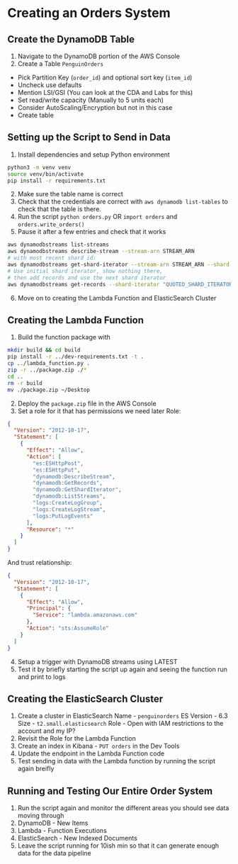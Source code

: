 # Creating an Orders System

## Create the DynamoDB Table

1. Navigate to the DynamoDB portion of the AWS Console
2. Create a Table `PenguinOrders`
- Pick Partition Key (`order_id`) and optional sort key (`item_id`)
- Uncheck use defaults
- Mention LSI/GSI (You can look at the CDA and Labs for this)
- Set read/write capacity (Manually to 5 units each)
- Consider AutoScaling/Encryption but not in this case
- Create table

## Setting up the Script to Send in Data
1. Install dependencies and setup Python environment
```bash
python3 -m venv venv
source venv/bin/activate
pip install -r requirements.txt
```
2. Make sure the table name is correct
3. Check that the credentials are correct with `aws dynamodb list-tables` to check that the table is there.
4. Run the script `python orders.py` OR `import orders` and `orders.write_orders()`
5. Pause it after a few entries and check that it works
```bash
aws dynamodbstreams list-streams
aws dynamodbstreams describe-stream --stream-arn STREAM_ARN
# with most recent shard id:
aws dynamodbstreams get-shard-iterator --stream-arn STREAM_ARN --shard-id SHARD_ID --shard-iterator-type LATEST
# Use initial shard iterator, show nothing there,
# then add records and use the next shard iterator
aws dynamodbstreams get-records --shard-iterator "QUOTED_SHARD_ITERATOR"
```
6. Move on to creating the Lambda Function and ElasticSearch Cluster

## Creating the Lambda Function
1. Build the function package with
```bash
mkdir build && cd build
pip install -r ../dev-requirements.txt -t .
cp ../lambda_function.py .
zip -r ../package.zip ./* 
cd ..
rm -r build
mv ./package.zip ~/Desktop
```
2. Deploy the `package.zip` file in the AWS Console
3. Set a role for it that has permissions we need later
Role: 
```json
{
  "Version": "2012-10-17",
  "Statement": [
    {
      "Effect": "Allow",
      "Action": [
        "es:ESHttpPost",
        "es:ESHttpPut",
        "dynamodb:DescribeStream",
        "dynamodb:GetRecords",
        "dynamodb:GetShardIterator",
        "dynamodb:ListStreams",
        "logs:CreateLogGroup",
        "logs:CreateLogStream",
        "logs:PutLogEvents"
      ],
      "Resource": "*"
    }
  ]
}
```
And trust relationship:
```json
{
  "Version": "2012-10-17",
  "Statement": [
    {
      "Effect": "Allow",
      "Principal": {
        "Service": "lambda.amazonaws.com"
      },
      "Action": "sts:AssumeRole"
    }
  ]
}
```
4. Setup a trigger with DynamoDB streams using LATEST
5. Test it by briefly starting the script up again and seeing the function run and print to logs

## Creating the ElasticSearch Cluster
1. Create a cluster in ElasticSearch
    Name - `penguinorders`
    ES Version - 6.3
    Size - `t2.small.elasticsearch`
    Role - Open with IAM restrictions to the account and my IP?
2. Revisit the Role for the Lambda Function
3. Create an index in Kibana - `PUT orders` in the Dev Tools
4. Update the endpoint in the Lambda Function code
4. Test sending in data with the Lambda function by running the script again breifly

## Running and Testing Our Entire Order System
1. Run the script again and monitor the different areas you should see data moving through
2. DynamoDB - New Items
3. Lambda - Function Executions
4. ElasticSearch - New Indexed Documents
5. Leave the script running for 10ish min so that it can generate enough data for the data pipeline



